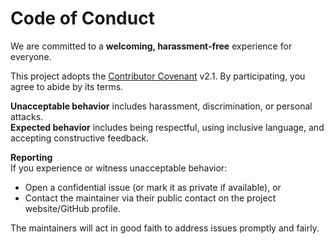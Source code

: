 # Code of Conduct

We are committed to a **welcoming, harassment‑free** experience for everyone.

This project adopts the [Contributor Covenant](https://www.contributor-covenant.org/version/2/1/code_of_conduct/) v2.1. By participating, you agree to abide by its terms.

**Unacceptable behavior** includes harassment, discrimination, or personal attacks.  
**Expected behavior** includes being respectful, using inclusive language, and accepting constructive feedback.

**Reporting**  
If you experience or witness unacceptable behavior:
- Open a confidential issue (or mark it as private if available), or
- Contact the maintainer via their public contact on the project website/GitHub profile.

The maintainers will act in good faith to address issues promptly and fairly.
